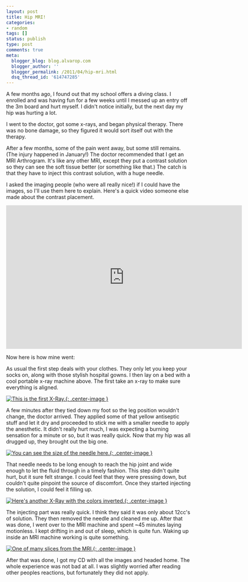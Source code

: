 ```yaml
---
layout: post
title: Hip MRI!
categories:
- random
tags: []
status: publish
type: post
comments: true
meta:
  blogger_blog: blog.alvarop.com
  blogger_author: ''
  blogger_permalink: /2011/04/hip-mri.html
  dsq_thread_id: '614747285'
---
```

A few months ago, I found out that my school offers a diving class. I enrolled and was having fun for a few weeks until I messed up an entry off the 3m board and hurt myself. I didn't notice initially, but the next day my hip was hurting a lot.

I went to the doctor, got some x-rays, and began physical therapy. There was no bone damage, so they figured it would sort itself out with the therapy.

After a few months, some of the pain went away, but some still remains. (The injury happened in January!) The doctor recommended that I get an MRI Arthrogram. It's like any other MRI, except they put a contrast solution so they can see the soft tissue better (or something like that.) The catch is that they have to inject this contrast solution, with a huge needle.

I asked the imaging people (who were all really nice!) if I could have the images, so I'll use them here to explain. Here's a quick video someone else made about the contrast placement.

<div style="text-align: center;"><iframe allowfullscreen="" frameborder="0" height="390" src="http://www.youtube.com/embed/2YJsuDxxNJE?rel=0" title="Hip Injection or Arthrogram " width="640"></iframe></div>

Now here is how mine went:

As usual the first step deals with your clothes. They only let you keep your socks on, along with those stylish hospital gowns. I then lay on a bed with a cool portable x-ray machine above. The first take an x-ray to make sure everything is aligned.

[![This is the first X-Ray.](http://farm6.static.flickr.com/5106/5592830284_10c1ef2f7c_z.jpg){: .center-image }](http://www.flickr.com/photos/apg88/5592830284)

A few minutes after they tied down my foot so the leg position wouldn't change, the doctor arrived. They applied some of that yellow antiseptic stuff and let it dry and proceeded to stick me with a smaller needle to apply the anesthetic. It didn't really hurt much, I was expecting a burning sensation for a minute or so, but it was really quick. Now that my hip was all drugged up, they brought out the big one.

[![You can see the size of the needle here.](http://farm6.static.flickr.com/5110/5592830348_dff9d30154_z.jpg){: .center-image }](http://www.flickr.com/photos/apg88/5592830348)

That needle needs to be long enough to reach the hip joint and wide enough to let the fluid through in a timely fashion. This step didn't quite hurt, but it sure felt strange. I could feel that they were pressing down, but couldn't quite pinpoint the source of discomfort. Once they started injecting the solution, I could feel it filling up.

[![Here's another X-Ray with the colors inverted.](http://farm6.static.flickr.com/5190/5592238491_cdb1004306_z.jpg){: .center-image }](http://www.flickr.com/photos/apg88/5592238491)

The injecting part was really quick. I think they said it was only about 12cc's of solution. They then removed the needle and cleaned me up. After that was done, I went over to the MRI machine and spent ~45 minutes laying motionless. I kept drifting in and out of sleep, which is quite fun. Waking up inside an MRI machine working is quite something.

[![One of many slices from the MRI.](http://farm6.static.flickr.com/5221/5592830418_80c69faa4b_o.jpg){: .center-image }](http://www.flickr.com/photos/apg88/5592830418)

After that was done, I got my CD with all the images and headed home. The whole experience was not bad at all. I was slightly worried after reading other peoples reactions, but fortunately they did not apply.
